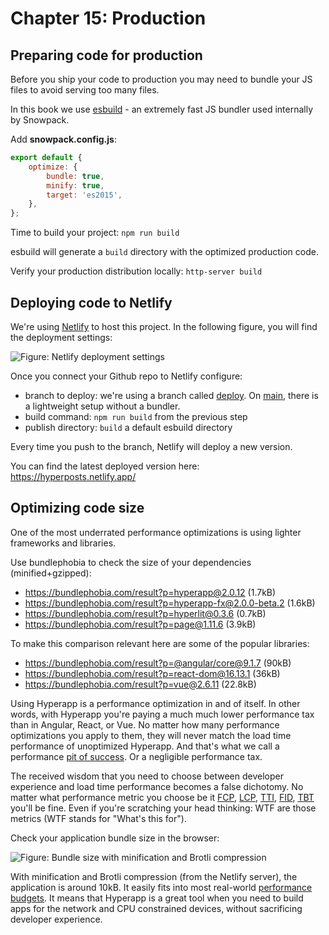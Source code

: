 # Chapter 15: Production

## Preparing code for production

Before you ship your code to production you may need to bundle your JS files to avoid serving too many files.

In this book we use [esbuild](https://esbuild.github.io/) - an extremely fast JS bundler used internally by Snowpack.

Add **snowpack.config.js**:
```js
export default {
    optimize: {
        bundle: true,
        minify: true,
        target: 'es2015',
    },
};
```
Time to build your project:
`npm run build`

esbuild will generate a `build` directory with the optimized production code.

Verify your production distribution locally:
`http-server build`

## Deploying code to Netlify

We're using [Netlify](https://www.netlify.com/) to host this project. In the following figure, you will find the deployment settings:

![Figure: Netlify deployment settings](images/netlify.png)

Once you connect your Github repo to Netlify configure:
* branch to deploy: we're using a branch called [deploy](https://github.com/kwasniew/hyperbook-tutorial/tree/deploy). On [main](https://github.com/kwasniew/hyperbook-tutorial/tree/main), there is a lightweight setup without a bundler.
* build command: `npm run build` from the previous step
* publish directory: `build` a default esbuild directory

Every time you push to the branch, Netlify will deploy a new version.

You can find the latest deployed version here: https://hyperposts.netlify.app/

## Optimizing code size

One of the most underrated performance optimizations is using lighter frameworks and libraries.

Use bundlephobia to check the size of your dependencies (minified+gzipped):
* https://bundlephobia.com/result?p=hyperapp@2.0.12 (1.7kB)
* https://bundlephobia.com/result?p=hyperapp-fx@2.0.0-beta.2 (1.6kB)
* https://bundlephobia.com/result?p=hyperlit@0.3.6 (0.7kB)
* https://bundlephobia.com/result?p=page@1.11.6 (3.9kB)

To make this comparison relevant here are some of the popular libraries:
* https://bundlephobia.com/result?p=@angular/core@9.1.7 (90kB)
* https://bundlephobia.com/result?p=react-dom@16.13.1 (36kB)
* https://bundlephobia.com/result?p=vue@2.6.11 (22.8kB)

Using Hyperapp is a performance optimization in and of itself. In other words, with Hyperapp
you're paying a much much lower performance tax than in Angular, React, or Vue. 
No matter how many performance optimizations you apply to them, they will never match the load time performance of unoptimized Hyperapp. And that's what we call a performance [pit of success](https://blog.codinghorror.com/falling-into-the-pit-of-success/).
Or a negligible performance tax. 

The received wisdom that you need to choose between developer experience and load time performance becomes a false dichotomy. 
No matter what performance metric you choose be it [FCP](https://web.dev/first-contentful-paint/), [LCP](https://web.dev/lcp/), [TTI](https://web.dev/interactive/), [FID](https://web.dev/fid/), [TBT](https://web.dev/tbt/) 
you'll be fine. Even if you're scratching your head thinking: WTF are those metrics (WTF stands for "What's this for").

Check your application bundle size in the browser:

![Figure: Bundle size with minification and Brotli compression](images/bundlesize.png)

With minification and Brotli compression (from the Netlify server), the application is around 10kB. 
It easily fits into most real-world [performance budgets](https://web.dev/performance-budgets-101/). 
It means that Hyperapp is a great tool when you need to build apps for the network and CPU constrained devices, 
without sacrificing developer experience.


